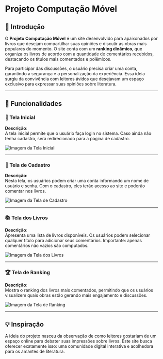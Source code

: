 # Projeto Computação Móvel

## 📖 Introdução
O **Projeto Computação Móvel** é um site desenvolvido para apaixonados por livros que desejam compartilhar suas opiniões e discutir as obras mais populares do momento. O site conta com um **ranking dinâmico**, que organiza os livros de acordo com a quantidade de comentários recebidos, destacando os títulos mais comentados e polêmicos.  

Para participar das discussões, o usuário precisa criar uma conta, garantindo a segurança e a personalização da experiência. Essa ideia surgiu da convivência com leitores ávidos que desejavam um espaço exclusivo para expressar suas opiniões sobre literatura.  

---

## 🚀 Funcionalidades

### 🌟 Tela Inicial
**Descrição:**  
A tela inicial permite que o usuário faça login no sistema. Caso ainda não tenha cadastro, será redirecionado para a página de cadastro.

![Imagem da Tela Inicial](img/tela_inicial.png)

---

### 📝 Tela de Cadastro
**Descrição:**  
Nesta tela, os usuários podem criar uma conta informando um nome de usuário e senha. Com o cadastro, eles terão acesso ao site e poderão comentar nos livros.

![Imagem da Tela de Cadastro](img/tela_cadastro.png)

---

### 📚 Tela dos Livros
**Descrição:**  
Apresenta uma lista de livros disponíveis. Os usuários podem selecionar qualquer título para adicionar seus comentários. Importante: apenas comentários não vazios são computados.

![Imagem da Tela dos Livros](Livros.png)

---

### 🏆 Tela de Ranking
**Descrição:**  
Mostra o ranking dos livros mais comentados, permitindo que os usuários visualizem quais obras estão gerando mais engajamento e discussões.

![Imagem da Tela de Ranking](tela_ranking.png)

---

## 💡 Inspiração
A ideia do projeto nasceu da observação de como leitores gostariam de um espaço online para debater suas impressões sobre livros. Este site busca oferecer exatamente isso: uma comunidade digital interativa e acolhedora para os amantes de literatura.  

